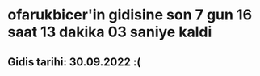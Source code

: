 # ofarukbicer'in gidisine son 7 gun 16 saat 13 dakika 03 saniye kaldi

## Gidis tarihi: 30.09.2022 :(